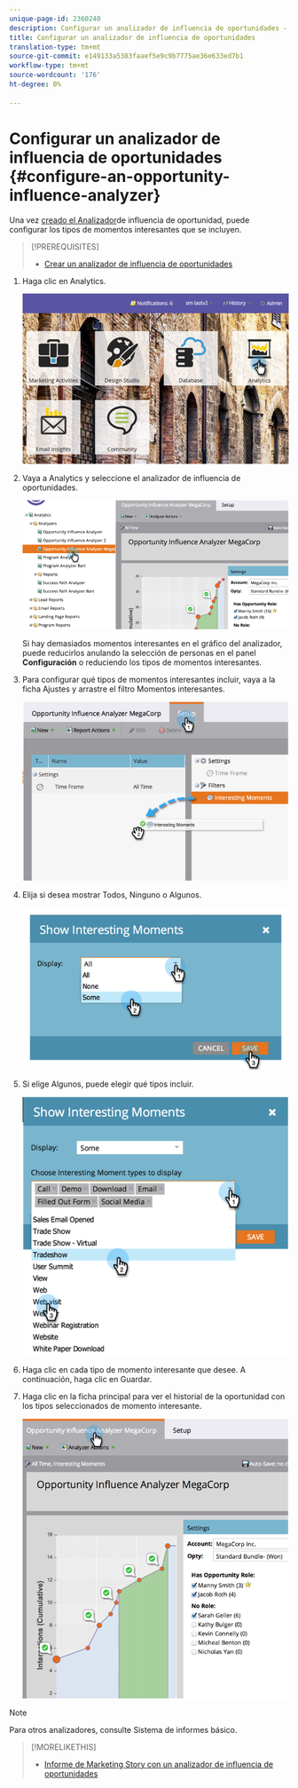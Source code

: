 ```yaml
---
unique-page-id: 2360240
description: Configurar un analizador de influencia de oportunidades - Documentos de marketing - Documentación del producto
title: Configurar un analizador de influencia de oportunidades
translation-type: tm+mt
source-git-commit: e149133a5383faaef5e9c9b7775ae36e633ed7b1
workflow-type: tm+mt
source-wordcount: '176'
ht-degree: 0%

---
```



# Configurar un analizador de influencia de oportunidades {#configure-an-opportunity-influence-analyzer}

Una vez [creado el Analizador](create-an-opportunity-influence-analyzer.md)de influencia de oportunidad, puede configurar los tipos de momentos [](/help/marketo/product-docs/marketo-sales-insight/msi-for-salesforce/features/tabs-in-the-msi-panel/interesting-moments/interesting-moments-overview.md) interesantes que se incluyen.

>[!PREREQUISITES]
>
>* [Crear un analizador de influencia de oportunidades](create-an-opportunity-influence-analyzer.md)


1. Haga clic en Analytics.

   ![](assets/login-to-analytics.png)

1. Vaya a Analytics y seleccione el analizador de influencia de oportunidades.

   ![](assets/image2014-9-17-12-3a28-3a33.png)

   Si hay demasiados momentos interesantes en el gráfico del analizador, puede reducirlos anulando la selección de personas en el panel **Configuración** o reduciendo los tipos de momentos interesantes.

1. Para configurar qué tipos de momentos interesantes incluir, vaya a la ficha Ajustes y arrastre el filtro Momentos interesantes.

   ![](assets/image2014-9-17-12-3a29-3a10.png)

1. Elija si desea mostrar Todos, Ninguno o Algunos.

   ![](assets/image2014-9-17-12-3a29-3a18.png)

1. Si elige Algunos, puede elegir qué tipos incluir.

   ![](assets/image2014-9-17-12-3a29-3a39.png)

1. Haga clic en cada tipo de momento interesante que desee. A continuación, haga clic en Guardar.
1. Haga clic en la ficha principal para ver el historial de la oportunidad con los tipos seleccionados de momento interesante.

   ![](assets/image2014-9-17-12-3a29-3a58.png)

>[!NOTE]
>
>Para otros analizadores, consulte Sistema de informes [](http://docs.marketo.com/display/docs/basic+reporting)básico.

>[!MORELIKETHIS]
>
>* [Informe de Marketing Story con un analizador de influencia de oportunidades](tell-the-marketing-story-with-an-opportunity-influence-analyzer.md)

